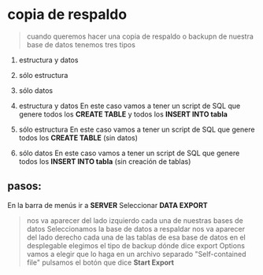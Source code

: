 # copia de respaldo

> cuando queremos hacer una copia de respaldo o backupn de nuestra base de datos
> tenemos tres tipos

1. estructura y datos
2. sólo estructura
3. sólo datos

1. estructura y datos
En este caso vamos a tener un script de SQL que genere
todos los **CREATE TABLE**
y todos los **INSERT INTO tabla**

2. sólo estructura
   En este caso vamos a tener un script de SQL que genere
   todos los **CREATE TABLE** (sin datos)

3. sólo datos
   En este caso vamos a tener un script de SQL que genere
   todos los **INSERT INTO tabla** (sin creación de tablas)


## pasos: 
En la barra de menús ir a **SERVER**
Seleccionar **DATA EXPORT**
> nos va aparecer del lado izquierdo cada una de nuestras bases de datos
Seleccionamos la base de datos a respaldar
> nos va aparecer del lado derecho cada una de las tablas de esa base de datos
> en el desplegable elegimos el tipo de backup
> dónde dice export Options vamos a elegir que lo haga en un archivo separado "Self-contained file"
> pulsamos el botón que dice **Start Export**
